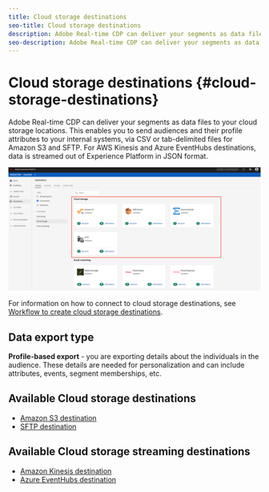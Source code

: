 ```yaml
---
title: Cloud storage destinations
seo-title: Cloud storage destinations
description: Adobe Real-time CDP can deliver your segments as data files to your Amazon S3, AWS Kinesis, Azure EventHubs, or SFTP cloud storage locations.
seo-description: Adobe Real-time CDP can deliver your segments as data files to your Amazon S3, AWS Kinesis, Azure EventHubs, or SFTP cloud storage locations.
---
```


# Cloud storage destinations {#cloud-storage-destinations}

Adobe Real-time CDP can deliver your segments as data files to your cloud storage locations. This enables you to send audiences and their profile attributes to your internal systems, via CSV or tab-delimited files for Amazon S3 and SFTP. For AWS Kinesis and Azure EventHubs destinations, data is streamed out of Experience Platform in JSON format.

![Adobe Cloud storage destinations](/help/rtcdp/destinations/assets/cloud-storage-destinations.png)

For information on how to connect to cloud storage destinations, see [Workflow to create cloud storage destinations](/help/rtcdp/destinations/cloud-storage-destinations-workflow.md).

## Data export type

**Profile-based export** -  you are exporting details about the individuals in the audience. These details are needed for personalization and can include attributes, events, segment memberships, etc.

## Available Cloud storage destinations

* [Amazon S3 destination](/help/rtcdp/destinations/amazon-s3-destination.md)
* [SFTP destination](/help/rtcdp/destinations/sftp-destination.md)

## Available Cloud storage streaming destinations

* [Amazon Kinesis destination](/help/rtcdp/destinations/amazon-kinesis-destination.md)
* [Azure EventHubs destination](/help/rtcdp/destinations/azure-event-hubs-destination.md)